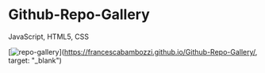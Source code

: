 # Github-Repo-Gallery
JavaScript, HTML5, CSS

[![repo-gallery](https://user-images.githubusercontent.com/36923806/210911848-f3e095de-2418-4c5a-9a2d-e1d159333a80.png)](https://francescabambozzi.github.io/Github-Repo-Gallery/, target: "_blank")
